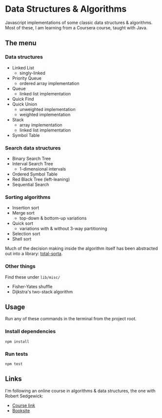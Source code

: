 # Data Structures & Algorithms

Javascript implementations of some classic data structures & algorithms. Most
of these, I am learning from a Coursera course, taught with Java.

## The menu

### Data structures

* Linked List
  * singly-linked
* Priority Queue
  * ordered array implementation
* Queue
  * linked list implementation
* Quick Find
* Quick Union
  * unweighted implementation
  * weighted implementation
* Stack
  * array implementation
  * linked list implementation
* Symbol Table

### Search data structures

* Binary Search Tree
* Interval Search Tree
  * 1-dimensional intervals
* Ordered Symbol Table
* Red Black Tree (left-leaning)
* Sequential Search

### Sorting algorithms

* Insertion sort
* Merge sort
  * top-down & bottom-up variations
* Quick sort
  * variations with & without 3-way partitioning
* Selection sort
* Shell sort

Much of the decision making inside the algorithm itself has been abstracted
out into a library: [total-sorta](https://www.npmjs.com/package/total-sorta).

### Other things

Find these under `lib/misc/`

* Fisher-Yates shuffle
* Dijkstra's two-stack algorithm

## Usage

Run any of these commands in the terminal from the project root.

### Install dependencies

`npm install`

### Run tests

`npm test`

## Links

I'm following an online course in algorithms & data structures, the one with
Robert Sedgewick:

* [Course link](https://www.coursera.org/course/algs4partI)
* [Booksite](http://algs4.cs.princeton.edu/home/)
